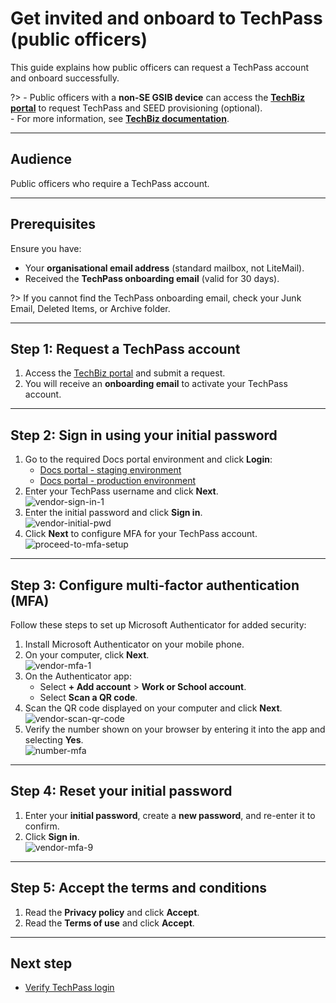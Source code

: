 # Get invited and onboard to TechPass (public officers)

This guide explains how public officers can request a TechPass account and onboard successfully.

?> - Public officers with a **non-SE GSIB device** can access the [**TechBiz portal**](https://portal.techbiz.suite.gov.sg) to request TechPass and SEED provisioning (optional).<br>- For more information, see [**TechBiz documentation**](https://docs.developer.tech.gov.sg/docs/techbiz-documentation/).

---

## Audience  
Public officers who require a TechPass account.

---

## Prerequisites  

Ensure you have:  
- Your **organisational email address** (standard mailbox, not LiteMail).  
- Received the **TechPass onboarding email** (valid for 30 days).  

?> If you cannot find the TechPass onboarding email, check your Junk Email, Deleted Items, or Archive folder.

---

## Step 1: Request a TechPass account  

1. Access the [TechBiz portal](https://portal.techbiz.suite.gov.sg) and submit a request.  
2. You will receive an **onboarding email** to activate your TechPass account.

---

## Step 2: Sign in using your initial password  

1. Go to the required Docs portal environment and click **Login**:  
   - [Docs portal - staging environment](https://stg.docs.developer.tech.gov.sg/)  
   - [Docs portal - production environment](https://docs.developer.tech.gov.sg/)  
2. Enter your TechPass username and click **Next**.  
   ![vendor-sign-in-1](assets/support/Vendor_email.png)
3. Enter the initial password and click **Sign in**.  
   ![vendor-initial-pwd](assets/support/vendor-initial-password.png)
4. Click **Next** to configure MFA for your TechPass account.  
   ![proceed-to-mfa-setup](assets/support/more-info-required.png ':size=500')

---

## Step 3: Configure multi-factor authentication (MFA)  

Follow these steps to set up Microsoft Authenticator for added security:  

1. Install Microsoft Authenticator on your mobile phone.  
2. On your computer, click **Next**.  
   ![vendor-mfa-1](assets/support/vendor-mfa-1-new.png)
3. On the Authenticator app:  
   - Select **+ Add account** > **Work or School account**.  
   - Select **Scan a QR code**.  
4. Scan the QR code displayed on your computer and click **Next**.  
   ![vendor-scan-qr-code](assets/support/vendor-mfa-3-new.png)
5. Verify the number shown on your browser by entering it into the app and selecting **Yes**.  
   ![number-mfa](assets/images/onboarding/po-non-se/number-mfa.png)

---

## Step 4: Reset your initial password  

1. Enter your **initial password**, create a **new password**, and re-enter it to confirm.  
2. Click **Sign in**.  
   ![vendor-mfa-9](assets/support/vendor-update-initial-password.png)

---

## Step 5: Accept the terms and conditions  

1. Read the **Privacy policy** and click **Accept**.  
2. Read the **Terms of use** and click **Accept**.  

---

## Next step  

- [Verify TechPass login](log-in-with-techpass#log-in-to-a-service-using-your-techpass-account)
